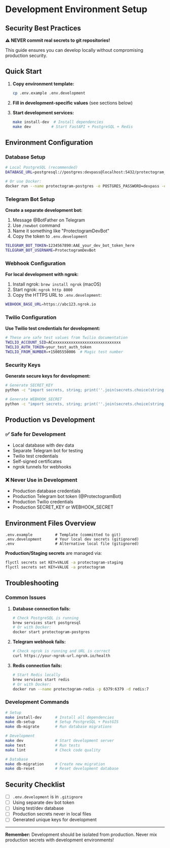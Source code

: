 # Development Environment Setup

## Security Best Practices

**⚠️ NEVER commit real secrets to git repositories!**

This guide ensures you can develop locally without compromising production security.

## Quick Start

1. **Copy environment template:**
   ```bash
   cp .env.example .env.development
   ```

2. **Fill in development-specific values** (see sections below)

3. **Start development services:**
   ```bash
   make install-dev  # Install dependencies
   make dev         # Start FastAPI + PostgreSQL + Redis
   ```

## Environment Configuration

### Database Setup
```bash
# Local PostgreSQL (recommended)
DATABASE_URL=postgresql://postgres:devpass@localhost:5432/protectogram_dev  # pragma: allowlist secret

# Or use Docker:
docker run --name protectogram-postgres -e POSTGRES_PASSWORD=devpass -e POSTGRES_DB=protectogram_dev -p 5432:5432 -d postgres:15
```

### Telegram Bot Setup

**Create a separate development bot:**

1. Message @BotFather on Telegram
2. Use `/newbot` command
3. Name it something like "ProtectogramDevBot"
4. Copy the token to `.env.development`

```bash
TELEGRAM_BOT_TOKEN=1234567890:AAE_your_dev_bot_token_here
TELEGRAM_BOT_USERNAME=ProtectogramDevBot
```

### Webhook Configuration

**For local development with ngrok:**

1. Install ngrok: `brew install ngrok` (macOS)
2. Start ngrok: `ngrok http 8000`
3. Copy the HTTPS URL to `.env.development`:

```bash
WEBHOOK_BASE_URL=https://abc123.ngrok.io
```

### Twilio Configuration

**Use Twilio test credentials for development:**

```bash
# These are safe test values from Twilio documentation
TWILIO_ACCOUNT_SID=ACxxxxxxxxxxxxxxxxxxxxxxxxxxxxxx
TWILIO_AUTH_TOKEN=your_test_auth_token
TWILIO_FROM_NUMBER=+15005550006  # Magic test number
```

### Security Keys

**Generate secure keys for development:**

```bash
# Generate SECRET_KEY
python -c "import secrets, string; print(''.join(secrets.choice(string.ascii_letters + string.digits) for _ in range(64)))"

# Generate WEBHOOK_SECRET
python -c "import secrets, string; print(''.join(secrets.choice(string.ascii_letters + string.digits) for _ in range(32)))"
```

## Production vs Development

### ✅ Safe for Development
- Local database with dev data
- Separate Telegram bot for testing
- Twilio test credentials
- Self-signed certificates
- ngrok tunnels for webhooks

### ❌ Never Use in Development
- Production database credentials
- Production Telegram bot token (@ProtectogramBot)
- Production Twilio credentials
- Production SECRET_KEY or WEBHOOK_SECRET

## Environment Files Overview

```
.env.example          # Template (committed to git)
.env.development      # Your local dev secrets (gitignored)
.env                  # Alternative local file (gitignored)
```

**Production/Staging secrets** are managed via:
```bash
flyctl secrets set KEY=VALUE -a protectogram-staging
flyctl secrets set KEY=VALUE -a protectogram
```

## Troubleshooting

### Common Issues

1. **Database connection fails:**
   ```bash
   # Check PostgreSQL is running
   brew services start postgresql
   # Or with Docker:
   docker start protectogram-postgres
   ```

2. **Telegram webhook fails:**
   ```bash
   # Check ngrok is running and URL is correct
   curl https://your-ngrok-url.ngrok.io/health
   ```

3. **Redis connection fails:**
   ```bash
   # Start Redis locally
   brew services start redis
   # Or with Docker:
   docker run --name protectogram-redis -p 6379:6379 -d redis:7
   ```

### Development Commands

```bash
# Setup
make install-dev      # Install all dependencies
make db-setup         # Setup PostgreSQL + PostGIS
make db-migrate       # Run database migrations

# Development
make dev              # Start development server
make test             # Run tests
make lint             # Check code quality

# Database
make db-migration     # Create new migration
make db-reset         # Reset development database
```

## Security Checklist

- [ ] `.env.development` is in `.gitignore`
- [ ] Using separate dev bot token
- [ ] Using test/dev database
- [ ] Production secrets never in local files
- [ ] Generated unique keys for development

---

**Remember:** Development should be isolated from production. Never mix production secrets with development environments!
